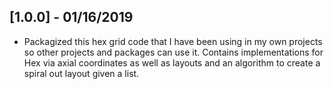 ## [1.0.0] - 01/16/2019

* Packagized this hex grid code that I have been using in my own projects so other projects and
packages can use it. Contains implementations for Hex via axial coordinates as well as layouts and
an algorithm to create a spiral out layout given a list.
